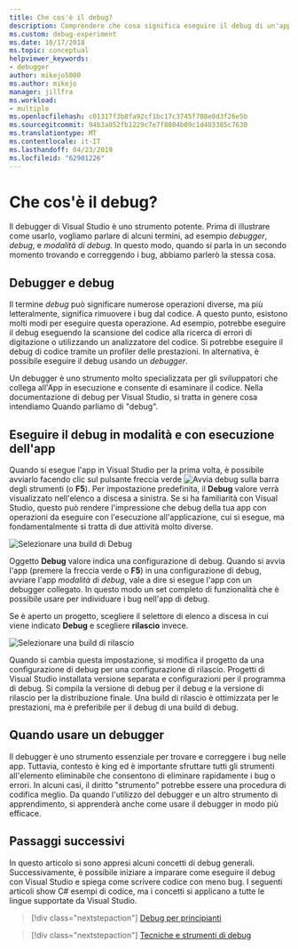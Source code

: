 ```yaml
---
title: Che cos'è il debug?
description: Comprendere che cosa significa eseguire il debug di un'app
ms.custom: debug-experiment
ms.date: 10/17/2018
ms.topic: conceptual
helpviewer_keywords:
- debugger
author: mikejo5000
ms.author: mikejo
manager: jillfra
ms.workload:
- multiple
ms.openlocfilehash: c01317f3b8fa92cf1bc17c3745f708e0d3f26e5b
ms.sourcegitcommit: 94b3a052fb1229c7e7f8804b09c1d403385c7630
ms.translationtype: MT
ms.contentlocale: it-IT
ms.lasthandoff: 04/23/2019
ms.locfileid: "62901226"
---
```

# <a name="what-is-debugging"></a>Che cos'è il debug?

Il debugger di Visual Studio è uno strumento potente. Prima di illustrare come usarlo, vogliamo parlare di alcuni termini, ad esempio *debugger*, *debug*, e *modalità di debug*. In questo modo, quando si parla in un secondo momento trovando e correggendo i bug, abbiamo parlerò la stessa cosa.

## <a name="debugger-vs-debugging"></a>Debugger e debug

Il termine *debug* può significare numerose operazioni diverse, ma più letteralmente, significa rimuovere i bug dal codice. A questo punto, esistono molti modi per eseguire questa operazione. Ad esempio, potrebbe eseguire il debug eseguendo la scansione del codice alla ricerca di errori di digitazione o utilizzando un analizzatore del codice. Si potrebbe eseguire il debug di codice tramite un profiler delle prestazioni. In alternativa, è possibile eseguire il debug usando un *debugger*.

Un debugger è uno strumento molto specializzata per gli sviluppatori che collega all'App in esecuzione e consente di esaminare il codice. Nella documentazione di debug per Visual Studio, si tratta in genere cosa intendiamo Quando parliamo di "debug".

## <a name="debug-mode-vs-running-your-app"></a>Eseguire il debug in modalità e con esecuzione dell'app

Quando si esegue l'app in Visual Studio per la prima volta, è possibile avviarlo facendo clic sul pulsante freccia verde ![Avvia debug](../debugger/media/dbg-tour-start-debugging.png "Avvia debug") sulla barra degli strumenti (o **F5**). Per impostazione predefinita, il **Debug** valore verrà visualizzato nell'elenco a discesa a sinistra. Se si ha familiarità con Visual Studio, questo può rendere l'impressione che debug della tua app con operazioni da eseguire con l'esecuzione all'applicazione, cui si esegue, ma fondamentalmente si tratta di due attività molto diverse.

![Selezionare una build di Debug](../debugger/media/what-is-debugging-debug-build.png)

Oggetto **Debug** valore indica una configurazione di debug. Quando si avvia l'app (premere la freccia verde o **F5**) in una configurazione di debug, avviare l'app *modalità di debug*, vale a dire si esegue l'app con un debugger collegato. In questo modo un set completo di funzionalità che è possibile usare per individuare i bug nell'app di debug.

Se è aperto un progetto, scegliere il selettore di elenco a discesa in cui viene indicato **Debug** e scegliere **rilascio** invece.

![Selezionare una build di rilascio](../debugger/media/what-is-debugging-release-build.png)

Quando si cambia questa impostazione, si modifica il progetto da una configurazione di debug per una configurazione di rilascio. Progetti di Visual Studio installata versione separata e configurazioni per il programma di debug. Si compila la versione di debug per il debug e la versione di rilascio per la distribuzione finale. Una build di rilascio è ottimizzata per le prestazioni, ma è preferibile per il debug di una build di debug.

## <a name="when-to-use-a-debugger"></a>Quando usare un debugger

Il debugger è uno strumento essenziale per trovare e correggere i bug nelle app. Tuttavia, contesto è king ed è importante sfruttare tutti gli strumenti all'elemento eliminabile che consentono di eliminare rapidamente i bug o errori. In alcuni casi, il diritto "strumento" potrebbe essere una procedura di codifica meglio. Da quando l'utilizzo del debugger e un altro strumento di apprendimento, si apprenderà anche come usare il debugger in modo più efficace.

## <a name="next-steps"></a>Passaggi successivi

In questo articolo si sono appresi alcuni concetti di debug generali. Successivamente, è possibile iniziare a imparare come eseguire il debug con Visual Studio e spiega come scrivere codice con meno bug. I seguenti articoli show C# esempi di codice, ma i concetti si applicano a tutte le lingue supportate da Visual Studio.

> [!div class="nextstepaction"]
> [Debug per principianti](../debugger/debugging-absolute-beginners.md)

> [!div class="nextstepaction"]
> [Tecniche e strumenti di debug](../debugger/write-better-code-with-visual-studio.md)
